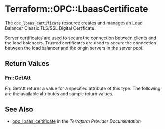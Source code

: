 # Terraform::OPC::LbaasCertificate

The `opc_lbaas_certificate` resource creates and manages an Load Balancer Classic TLS/SSL Digital Certificate.

Server certificates are used to secure the connection between clients and the load balancers. Trusted certificates are used to secure the connection between the load balancer and the origin servers in the server pool.

## Return Values

### Fn::GetAtt

Fn::GetAtt returns a value for a specified attribute of this type. The following are the available attributes and sample return values.

## See Also

* [opc_lbaas_certificate](https://www.terraform.io/docs/providers/opc/r/lbaas_certificate.html) in the _Terraform Provider Documentation_